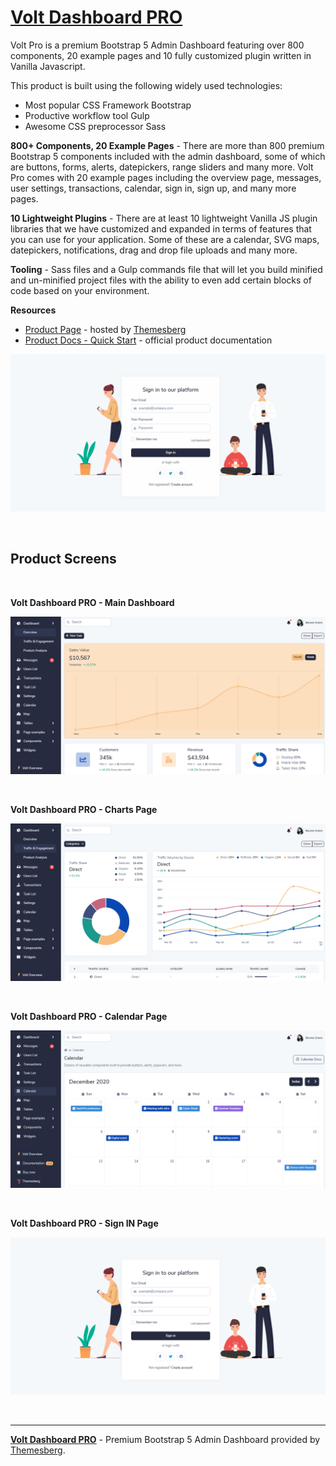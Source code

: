 # [Volt Dashboard PRO](https://docs.appseed.us/bootstrap-template/volt-dashboard-pro/)

Volt Pro is a premium Bootstrap 5 Admin Dashboard featuring over 800 components, 20 example pages and 10 fully customized plugin written in Vanilla Javascript.

This product is built using the following widely used technologies:

- Most popular CSS Framework Bootstrap
- Productive workflow tool Gulp
- Awesome CSS preprocessor Sass

**800+ Components, 20 Example Pages** - There are more than 800 premium Bootstrap 5 components included with the admin dashboard, some of which are buttons, forms, alerts, datepickers, range sliders and many more. Volt Pro comes with 20 example pages including the overview page, messages, user settings, transactions, calendar, sign in, sign up, and many more pages.

**10 Lightweight Plugins** - There are at least 10 lightweight Vanilla JS plugin libraries that we have customized and expanded in terms of features that you can use for your application. Some of these are a calendar, SVG maps, datepickers, notifications, drag and drop file uploads and many more.

**Tooling** - Sass files and a Gulp commands file that will let you build minified and un-minified project files with the ability to even add certain blocks of code based on your environment.

**Resources**

- [Product Page](https://themesberg.com/product/admin-dashboard/volt-premium-bootstrap-5-dashboard) - hosted by [Themesberg](https://appseed.us/agency/themesberg)
- [Product Docs - Quick Start](https://themesberg.com/docs/volt-bootstrap-5-dashboard/getting-started/quick-start/) - official product documentation

![Volt Dashboard PRO - Premium Bootstrap 5 Admin Dashboard, animated presentation.](https://raw.githubusercontent.com/admin-dashboards/volt-bootstrap-5-dashboard-pro/main/media/volt-bootstrap-5-dashboard-pro-intro.gif)

<br />

## Product Screens

<br />

**Volt Dashboard PRO - Main Dashboard**

![Volt Dashboard PRO - Premium Bootstrap 5 Admin Dashboard, dashboard screen.](https://raw.githubusercontent.com/admin-dashboards/volt-bootstrap-5-dashboard-pro/main/media/volt-bootstrap-5-dashboard-pro-screen-dashboard.png)

<br />

**Volt Dashboard PRO - Charts Page**

![Volt Dashboard PRO - Premium Bootstrap 5 Admin Dashboard, UI Widgets.](https://raw.githubusercontent.com/admin-dashboards/volt-bootstrap-5-dashboard-pro/main/media/volt-bootstrap-5-dashboard-pro-screen-charts.png)

<br />

**Volt Dashboard PRO - Calendar Page**

![Volt Dashboard PRO - Premium Bootstrap 5 Admin Dashboard, Calendar Page.](https://raw.githubusercontent.com/admin-dashboards/volt-bootstrap-5-dashboard-pro/main/media/volt-bootstrap-5-dashboard-pro-screen-calendar.png)

<br />

**Volt Dashboard PRO - Sign IN Page**

![Volt Dashboard PRO - Premium Bootstrap 5 Admin Dashboard, Sign IN Page.](https://raw.githubusercontent.com/admin-dashboards/volt-bootstrap-5-dashboard-pro/main/media/volt-bootstrap-5-dashboard-pro-screen-login.png)

<br />

---
**[Volt Dashboard PRO](https://docs.appseed.us/bootstrap-template/volt-dashboard-pro/)** - Premium Bootstrap 5 Admin Dashboard provided by [Themesberg](https://appseed.us/agency/themesberg).
